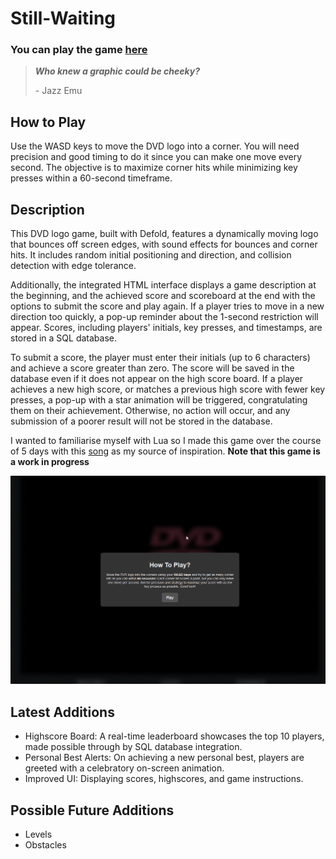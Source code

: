 # Still-Waiting

### You can play the game [**here**](https://stillwaiting.fun/)

> ***Who knew a graphic could be cheeky?***
>
> <p>- Jazz Emu</p>

## How to Play   
Use the WASD keys to move the DVD logo into a corner. You will need precision and good timing to do it since you can make one move every second. The objective is to maximize corner hits while minimizing key presses within a 60-second timeframe.

## Description
This DVD logo game, built with Defold, features a dynamically moving logo that bounces off screen edges, with sound effects for bounces and corner hits. It includes random initial positioning and direction, and collision detection with edge tolerance.

Additionally, the integrated HTML interface displays a game description at the beginning, and the achieved score and scoreboard at the end with the options to submit the score and play again. If a player tries to move in a new direction too quickly, a pop-up reminder about the 1-second restriction will appear. Scores, including players' initials, key presses, and timestamps, are stored in a SQL database.

To submit a score, the player must enter their initials (up to 6 characters) and achieve a score greater than zero. The score will be saved in the database even if it does not appear on the high score board. If a player achieves a new high score, or matches a previous high score with fewer key presses, a pop-up with a star animation will be triggered, congratulating them on their achievement. Otherwise, no action will occur, and any submission of a poorer result will not be stored in the database.

I wanted to familiarise myself with Lua so I made this game over the course of 5 days with this [song](https://www.youtube.com/watch?v=_ws0QtAiiXQ) as my source of inspiration. **Note that this game is a work in progress**

![GamePlay](img/firefox_7kFvsGcXo6.gif)

## Latest Additions
- Highscore Board: A real-time leaderboard showcases the top 10 players, made possible through by SQL database integration.
- Personal Best Alerts: On achieving a new personal best, players are greeted with a celebratory on-screen animation.
- Improved UI: Displaying scores, highscores, and game instructions.

## Possible Future Additions  
- Levels
- Obstacles

